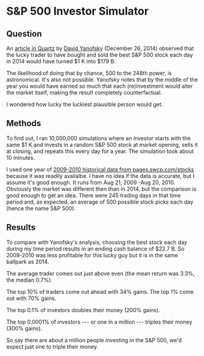 S&P 500 Investor Simulator
==========================

Question
--------

An [article in Quartz](http://qz.com/317958/how-you-could-have-turned-1000-into-billions-of-dollars-by-perfectly-trading-the-sp-500-in-2014/) by [David Yanofsky](http://qz.com/author/davidyanofskyquartz/) (December 26, 2014) observed that the lucky trader to have bought and sold the best S&P 500 stock each day in 2014 would have turned $1 K into $179 B.

The likelihood of doing that by chance, 500 to the 248th power, is astronomical. It's also not possible. Yanofsky notes that by the middle of the year you would have earned so much that each (re)investment would alter the market itself, making the result completely counterfactual.

I wondered how lucky the luckiest plausible person would get.

Methods
-------

To find out, I ran 10,000,000 simulations where an investor starts with the same $1 K and invests in a random S&P 500 stock at market opening, sells it at closing, and repeats this every day for a year. The simulation took about 10 minutes.

I used one year of [2009-2010 historical data from pages.swcp.com/stocks](http://pages.swcp.com/stocks) because it was readily availalbe. I have no idea if the data is accurate, but I assume it's good enough. It runs from Aug 21, 2009 -Aug 20, 2010. Obviously the market was different then than in 2014, but the comparison is good enough to get an idea. There were 245 trading days in that time period and, as expected, an average of 500 possible stock picks each day (hence the name S&P 500).

Results
-------

To compare with Yanofsky's analysis, choosing the best stock each day during my time period results in an ending cash balance of $22.7 B. So 2009-2010 was less profitable for this lucky guy but it is in the same ballpark as 2014.

The average trader comes out just above even (the mean return was 3.3%, the median 0.7%).

The top 10% of traders come out ahead with 34% gains. The top 1% come out with 70% gains.

The top 0.1% of investors doubles their money (200% gains).

The top 0.0001% of investors --- or one in a million --- triples their money (300% gains).

So say there are about a million people investing in the S&P 500, we'd expect just one to triple their money.

